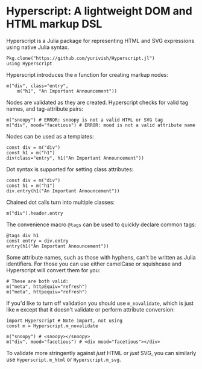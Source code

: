 # Hyperscript: A lightweight DOM and HTML markup DSL

Hyperscript is a Julia package for representing HTML and SVG expressions using native Julia syntax.

```
Pkg.clone("https://github.com/yurivish/Hyperscript.jl")
using Hyperscript
```

Hyperscript introduces the `m` function for creating markup nodes:

```
m("div", class="entry",
    m("h1", "An Important Announcement"))
```

Nodes are validated as they are created. Hyperscript checks for valid tag names, and tag-attribute pairs:

```
m("snoopy") # ERROR: snoopy is not a valid HTML or SVG tag
m("div", mood="facetious") # ERROR: mood is not a valid attribute name
```

Nodes can be used as a templates:

```
const div = m("div")
const h1 = m("h1")
div(class="entry", h1("An Important Announcement"))
```

Dot syntax is supported for setting class attributes:

```
const div = m("div")
const h1 = m("h1")
div.entry(h1("An Important Announcement"))
```

Chained dot calls turn into multiple classes:

```
m("div").header.entry
```

The convenience macro `@tags` can be used to quickly declare common tags:

```
@tags div h1
const entry = div.entry
entry(h1("An Important Announcement"))
```

Some attribute names, such as those with hyphens, can't be written as Julia identifiers. For those you can use either camelCase or squishcase and Hyperscript will convert them for you:

```
# These are both valid:
m("meta", httpEquiv="refresh")
m("meta", httpequiv="refresh")
```

If you'd like to turn off validation you should use `m_novalidate`, which is just like `m` except that it doesn't validate or perform attribute conversion:

```
import Hyperscript # Note import, not using
const m = Hyperscript.m_novalidate

m("snoopy") # <snoopy></snoopy>
m("div", mood="facetious") # <div mood="facetious"></div>
```


To validate more stringently against _just_ HTML or _just_ SVG, you can similarly use `Hyperscript.m_html` or `Hyperscript.m_svg`.
